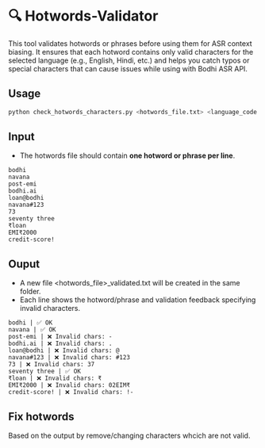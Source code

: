 
# 🔍 Hotwords-Validator

This tool validates hotwords or phrases before using them for ASR context biasing. It ensures that each hotword contains only valid characters for the selected language (e.g., English, Hindi, etc.) and helps you catch typos or special characters that can cause issues while using with Bodhi ASR API.

## Usage
```bash
python check_hotwords_characters.py <hotwords_file.txt> <language_code eg. hi>
```

## Input
- The hotwords file should contain **one hotword or phrase per line**.
```
bodhi
navana
post-emi
bodhi.ai
loan@bodhi
navana#123
73
seventy three
₹loan
EMI₹2000
credit-score!
```  

## Ouput
- A new file <hotwords_file>_validated.txt will be created in the same folder.
- Each line shows the hotword/phrase and validation feedback specifying invalid characters.

```
bodhi | ✅ OK
navana | ✅ OK
post-emi | ❌ Invalid chars: -
bodhi.ai | ❌ Invalid chars: .
loan@bodhi | ❌ Invalid chars: @
navana#123 | ❌ Invalid chars: #123
73 | ❌ Invalid chars: 37
seventy three | ✅ OK
₹loan | ❌ Invalid chars: ₹
EMI₹2000 | ❌ Invalid chars: 02EIM₹
credit-score! | ❌ Invalid chars: !-
```

## Fix hotwords

Based on the output by remove/changing characters whcich are not valid.

